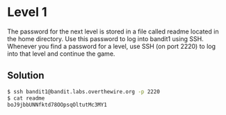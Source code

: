# Level 1

The password for the next level is stored in a file called readme located in the home directory. Use this password to log into bandit1 using SSH. Whenever you find a password for a level, use SSH (on port 2220) to log into that level and continue the game.

## Solution

```bash
$ ssh bandit1@bandit.labs.overthewire.org -p 2220
$ cat readme
boJ9jbbUNNfktd78OOpsqOltutMc3MY1
```
